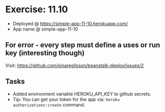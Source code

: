 # Exercise: 11.10

- Deployed @ https://simple-app-11-10.herokuapp.com/
- App name @ simple-app-11-10

## For error - every step must define a uses or run key (interesting though)

Visit: https://github.com/einaregilsson/beanstalk-deploy/issues/2

## Tasks

- Added environment variable HEROKU_API_KEY to github secrets.
- Tip: You can get your token for the app via: `heroku authorizations:create` command.
